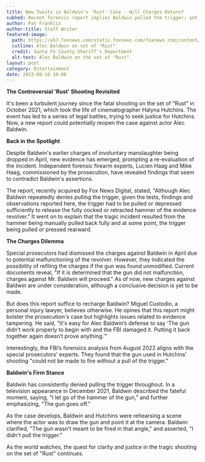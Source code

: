 ```yaml
---
title: New Twists in Baldwin's 'Rust' Case - Will Charges Return?
subhed: Recent forensic report implies Baldwin pulled the trigger; yet, the actor firmly denies.
author: Pat Franklin
author-title: Staff Writer
featured-image: 
  path: https://a57.foxnews.com/static.foxnews.com/foxnews.com/content/uploads/2023/02/640/320/alec-baldwin-rust-filming.jpg?ve=1&tl=1
  cutline: Alec Baldwin on set of "Rust"
  credit: Santa Fe County Sheriff's Department
  alt-text: Alec Baldwin on the set of "Rust"
layout: post
category: Entertainment
date: 2023-08-16 18:08
---
```


**The Controversial 'Rust' Shooting Revisited**

It's been a turbulent journey since the fatal shooting on the set of "Rust" in October 2021, which took the life of cinematographer Halyna Hutchins. The event has led to a series of legal battles, trying to seek justice for Hutchins. Now, a new report could potentially reopen the case against actor Alec Baldwin.

**Back in the Spotlight**

Despite Baldwin's earlier charges of involuntary manslaughter being dropped in April, new evidence has emerged, prompting a re-evaluation of the incident. Independent forensic firearm experts, Lucien Haag and Mike Haag, commissioned by the prosecution, have revealed findings that seem to contradict Baldwin's assertions.

The report, recently acquired by Fox News Digital, stated, "Although Alec Baldwin repeatedly denies pulling the trigger, given the tests, findings and observations reported here, the trigger had to be pulled or depressed sufficiently to release the fully cocked or retracted hammer of the evidence revolver." It went on to explain that the tragic incident resulted from the hammer being manually pulled back fully and at some point, the trigger being pulled or pressed rearward.

**The Charges Dilemma**

Special prosecutors had dismissed the charges against Baldwin in April due to potential malfunctioning of the revolver. However, they indicated the possibility of refiling the charges if the gun was found unmodified. Current documents reveal, "If it is determined that the gun did not malfunction, charges against Mr. Baldwin will proceed." As of now, new charges against Baldwin are under consideration, although a conclusive decision is yet to be made.

But does this report suffice to recharge Baldwin? Miguel Custodio, a personal injury lawyer, believes otherwise. He opines that this report might bolster the prosecution's case but highlights issues related to evidence tampering. He said, "It's easy for Alec Baldwin’s defense to say ‘The gun didn’t work properly to begin with and the FBI damaged it. Putting it back together again doesn’t prove anything.’"

Interestingly, the FBI’s forensics analysis from August 2022 aligns with the special prosecutors' experts. They found that the gun used in Hutchins' shooting "could not be made to fire without a pull of the trigger."

**Baldwin's Firm Stance**

Baldwin has consistently denied pulling the trigger throughout. In a television appearance in December 2021, Baldwin described the fateful moment, saying, "I let go of the hammer of the gun," and further emphasizing, "The gun goes off."

As the case develops, Baldwin and Hutchins were rehearsing a scene where the actor was to draw the gun and point it at the camera. Baldwin clarified, "The gun wasn't meant to be fired in that angle," and asserted, "I didn't pull the trigger."

As the world watches, the quest for clarity and justice in the tragic shooting on the set of "Rust" continues.
